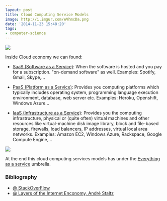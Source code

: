```yaml
---
layout: post
title: Cloud Computing Service Models
image: http://i.imgur.com/eVhmcDa.png
date: '2014-11-23 15:48:20'
tags:
- computer-science
---
```


![](https://i.imgur.com/bETR5rF.png)

Inside Cloud economy we can found:

* [SaaS (Software as a Service)](https://en.wikipedia.org/wiki/Software_as_a_service): When the software is hosted and you pay for a subscription. "on-demand software" as well. Examples: Spotify, Gmail, Skype,...

* [PaaS (Platform as a Service)](https://en.wikipedia.org/wiki/Platform_as_a_service): Provides you computing platforms which typically includes operating system, programming language execution environment, database, web server etc. Examples: Heroku, Openshift, Windows Azure... 

* [IaaS (Infrastructure as a Service)](): Provides you the computing infrastructure, physical or (quite often) virtual machines and other resources like virtual-machine disk image library, block and file-based storage, firewalls, load balancers, IP addresses, virtual local area networks. Examples: Amazon EC2, Windows Azure, Rackspace, Google Compute Engine,...

![](http://i.imgur.com/1soETWL.jpg)

At the end this cloud computing services models has under the [Everything as a service](https://simple.wikipedia.org/wiki/Everything_as_a_service) umbrella.

### Bibliography

- [@ StackOverFlow](http://stackoverflow.com/a/20836351/1656676)
- [@ Layers of the Internet Enconomy, André Staltz](https://staltz.com/layers-of-the-internet-economy.html)
